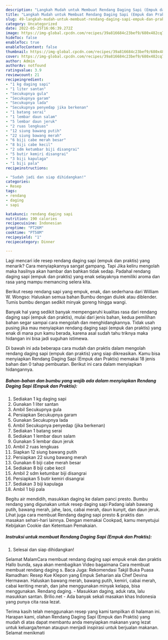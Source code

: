 ```yaml
---
description: "Langkah Mudah untuk Membuat Rendang Daging Sapi (Empuk dan Praktis) Menu Buat lebaran"
title: "Langkah Mudah untuk Membuat Rendang Daging Sapi (Empuk dan Praktis) Menu Buat lebaran"
slug: 49-langkah-mudah-untuk-membuat-rendang-daging-sapi-empuk-dan-praktis-menu-buat-lebaran
category: Uncategorized
date: 2022-05-25T16:06:39.272Z
image: https://img-global.cpcdn.com/recipes/39a816684c23bef9/680x482cq70/rendang-daging-sapi-empuk-dan-praktis-foto-resep-utama.jpg
hideToc: false
enableToc: true
enableTocContent: false
thumbnail: https://img-global.cpcdn.com/recipes/39a816684c23bef9/680x482cq70/rendang-daging-sapi-empuk-dan-praktis-foto-resep-utama.jpg
cover: https://img-global.cpcdn.com/recipes/39a816684c23bef9/680x482cq70/rendang-daging-sapi-empuk-dan-praktis-foto-resep-utama.jpg
author: Admin
authorAv: notfound
ratingvalue: 3.9
reviewcount: 21
recipeingredient:
- "1 kg daging sapi"
- "1 liter santan"
- "Secukupnya gula"
- "Secukupnya garam"
- "Secukupnya lada"
- "Secukupnya penyedap jika berkenan"
- "1 batang serai"
- "1 lembar daun salam"
- "5 lembar daun jeruk"
- "2 ruas lengkuas"
- "12 siung bawang putih"
- "22 siung bawang merah"
- "6 biji cabe merah besar"
- "8 biji cabe kecil"
- "2 sdm ketumbar biji disangrai"
- "5 butir kemiri disangrai"
- "3 biji kapulaga"
- "1 biji pala"
recipeinstructions:

- "Sudah jadi dan siap dihidangkan!"
categories:
- Resep
tags:
- rendang
- daging
- sapi

katakunci: rendang daging sapi 
nutrition: 190 calories
recipecuisine: Indonesian
preptime: "PT26M"
cooktime: "PT58M"
recipeyield: "1"
recipecategory: Dinner

---
```



Lagi mencari ide resep rendang daging sapi (empuk dan praktis) yang menarik? Cara menyiapkannya sangat gampang. Tapi Jika keliru mengolah maka hasilnya akan hambar dan bahkan tidak sedap. Padahal rendang daging sapi (empuk dan praktis) yang enak selayaknya memiliki aroma dan rasa yang mampu memancing selera kita.


Berikut resep rendang sapi yang empuk, enak, dan sederhana dari William W. Wongso: Haluskan semua bahan Bumbu dengan diulek atau diblender. Tumis bumbu dengan sedikit minyak goreng hingga wangi.

Banyak hal yang sedikit banyak mempengaruhi kualitas rasa dari rendang daging sapi (empuk dan praktis), mulai dari jenis bahan, kedua pemilihan bahan segar sampai cara mengolah dan menghidangkannya. Tidak usah pusing jika mau menyiapkan rendang daging sapi (empuk dan praktis) yang enak di mana pun kamu berada, karena asal sudah tahu triknya maka hidangan ini bisa jadi suguhan istimewa.


Di bawah ini ada beberapa cara mudah dan praktis dalam mengolah rendang daging sapi (empuk dan praktis) yang siap dikreasikan. Kamu bisa menyiapkan Rendang Daging Sapi (Empuk dan Praktis) memakai 18 jenis bahan dan 0 tahap pembuatan. Berikut ini cara dalam menyiapkan hidangannya.

<!--inarticleads1-->

##### Bahan-bahan dan bumbu yang wajib ada dalam menyiapkan Rendang Daging Sapi (Empuk dan Praktis):

1. Sediakan 1 kg daging sapi
1. Gunakan 1 liter santan
1. Ambil Secukupnya gula
1. Persiapkan Secukupnya garam
1. Gunakan Secukupnya lada
1. Ambil Secukupnya penyedap (jika berkenan)
1. Sediakan 1 batang serai
1. Sediakan 1 lembar daun salam
1. Gunakan 5 lembar daun jeruk
1. Ambil 2 ruas lengkuas
1. Siapkan 12 siung bawang putih
1. Persiapkan 22 siung bawang merah
1. Gunakan 6 biji cabe merah besar
1. Sediakan 8 biji cabe kecil
1. Ambil 2 sdm ketumbar biji disangrai
1. Persiapkan 5 butir kemiri disangrai
1. Sediakan 3 biji kapulaga
1. Ambil 1 biji pala


Begitu air mendidih, masukkan daging ke dalam panci presto. Bumbu rendang yang digunakan untuk resep daging sapi Padang ialah bawang putih, bawang merah, jahe, laos, cabai merah, daun kunyit, dan daun jeruk. Lihat juga cara membuat Rendang daging sapi presto &amp; praktis dan masakan sehari-hari lainnya. Dengan memakai Cookpad, kamu menyetujui Kebijakan Cookie dan Ketentuan Pemakaian. 

<!--inarticleads2-->

##### Instruksi untuk membuat Rendang Daging Sapi (Empuk dan Praktis):


1. Selesai dan siap dihidangkan!

Selamat MalamCara membuat rendang daging sapi empuk enak dan praktis Hallo bunda, saya akan membagikan Video bagaimana Cara membuat membuat rendang daging s. Baca Juga: Rekomendasi Takjil Buka Puasa Ramadhan: Resep Kue Klepon yang Empuk Seharian ala Chef Devina Hermawan. Haluskan bawang merah, bawang putih, kemiri, cabai merah, cabai keriting merah, dan jahe menggunakan minyak kelapa, bisa menggunakan. Rendang daging. - Masukkan daging, aduk rata, lalu masukkan santan. Brilio.net - Ada banyak sekali masakan khas Indonesia yang punya cita rasa lezat. 

Terima kasih telah menggunakan resep yang kami tampilkan di halaman ini. Harapan kami, olahan Rendang Daging Sapi (Empuk dan Praktis) yang mudah di atas dapat membantu anda menyiapkan makanan yang lezat untuk keluarga/teman ataupun menjadi inspirasi untuk berjualan makanan. Selamat menikmati
